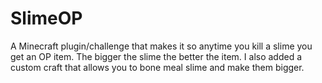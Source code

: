 # SlimeOP
A Minecraft plugin/challenge that makes it so anytime you kill a slime you get an OP item. The bigger the slime the better the item. I also added a custom craft that allows you to bone meal slime and make them bigger.
